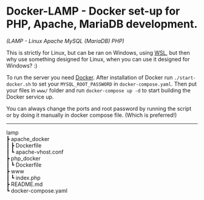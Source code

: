 # Docker-LAMP - Docker set-up for PHP, Apache, MariaDB development.
*(LAMP  - Linux Apache MySQL (MariaDB) PHP)*

This is strictly for Linux, but can be ran on Windows, using [WSL](https://learn.microsoft.com/en-us/windows/wsl/install), but then why use something designed for Linux, when you can use it designed for Windows? :)
  
To run the server you need [Docker](https://docs.docker.com/desktop/).
After installation of Docker run `./start-docker.sh` to set your `MYSQL_ROOT_PASSWORD` in `docker-compose.yaml`.
Then put your files in `www/` folder  and run ```docker-compose up -d``` to start building the Docker service up.


You can always change the ports and root password by running the script or by doing it manually in docker compose file. (Which is preferred!)



---
lamp  
 ┣ apache_docker  
 ┃ ┣ Dockerfile  
 ┃ ┗ apache-vhost.conf  
 ┣ php_docker  
 ┃ ┗ Dockerfile  
 ┣ www  
 ┃ ┗ index.php  
 ┣ README.md  
 ┗ docker-compose.yaml

